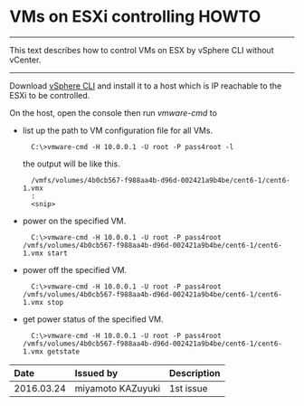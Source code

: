 # VMs on ESXi controlling HOWTO

----

This text describes how to control VMs on ESX by vSphere CLI without vCenter.

----

Download [vSphere CLI][1] and install it to a host which is IP reachable to the ESXi to be controlled.

On the host, open the console then run *vmware-cmd* to

- list up the path to VM configuration file for all VMs.

		C:\>vmware-cmd -H 10.0.0.1 -U root -P pass4root -l

  the output will be like this.

		/vmfs/volumes/4b0cb567-f988aa4b-d96d-002421a9b4be/cent6-1/cent6-1.vmx
		:
		<snip>

- power on the specified VM.

		C:\>vmware-cmd -H 10.0.0.1 -U root -P pass4root /vmfs/volumes/4b0cb567-f988aa4b-d96d-002421a9b4be/cent6-1/cent6-1.vmx start

- power off the specified VM.

		C:\>vmware-cmd -H 10.0.0.1 -U root -P pass4root /vmfs/volumes/4b0cb567-f988aa4b-d96d-002421a9b4be/cent6-1/cent6-1.vmx stop

- get power status of the specified VM.

		C:\>vmware-cmd -H 10.0.0.1 -U root -P pass4root /vmfs/volumes/4b0cb567-f988aa4b-d96d-002421a9b4be/cent6-1/cent6-1.vmx getstate

[1]: https://developercenter.vmware.com/web/dp/tool/vsphere_cli/6.0

| Date			| Issued by			| Description	|
|:---			|:---				|:---			|
| 2016.03.24	| miyamoto KAZuyuki	|1st issue		|
